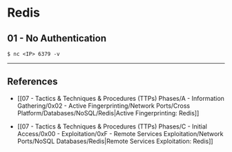 # Redis

## 01 - No Authentication

```
$ nc <IP> 6379 -v
```

---
## References

- [[07 - Tactics & Techniques & Procedures (TTPs) Phases/A - Information Gathering/0x02 - Active Fingerprinting/Network Ports/Cross Platform/Databases/NoSQL/Redis|Active Fingerprinting: Redis]]

- [[07 - Tactics & Techniques & Procedures (TTPs) Phases/C - Initial Access/0x00 - Exploitation/0xF - Remote Services Exploitation/Network Ports/NoSQL Databases/Redis|Remote Services Exploitation: Redis]]